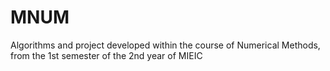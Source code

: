 # MNUM
Algorithms and project developed within the course of Numerical Methods, from the 1st semester of the 2nd year of MIEIC

